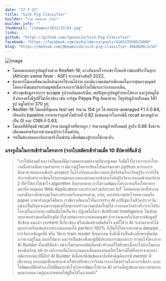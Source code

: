 ```yaml
---
date: "17-7-22"
title: "Sick Pig Classifier"
builder: "ภวัต ลีชาแสน (บีม)"
builder_info: ""
thumbnail: "/images/2022/37/01.jpg"
links:
github: "https://github.com/Igonazio/Sick-Pig-Classifier"
facebook: "https://facebook.com/aibuildersx/posts/416533550515090"
blog: "https://medium.com/@beamsisb/sick-pig-classifier-394db89c3c5d"
---
```


![image](/images/2022/37/01.jpg)

- โมเดลแยกแยะรูปหมูป่วยด้วย ResNet-18; แรงบันดาลใจจากข่าวโรคอหิวาต์แอฟริกาในสุกร (African swine fever : ASF) ระบาดช่วงต้นปี 2022,
- ต้องการโมเดลที่ขนาดเล็กสามารถใช้งานได้ง่าย และมีความแม่นยำเพียงพอในการทุ่นแรงมนุษย์ โดยอาจไม่แม่นยำเท่ามนุษย์เนื่องจากการวินิฉัยโรคใช้มากกว่าการมองเห็น,
- สร้างชุดข้อมูลจากการ scrape รูปจากอินเตอร์เน็ต; พบปัญหารูปหมูป่วยหาได้ยาก และรูปหมูไม่ป่วยบางครั้งมีรูปที่ไม่เกี่ยวข้อง เช่น การ์ตูน Peppa Pig ติดมาด้วย; ได้รูปหมูป่วยทั้งหมด 141 รูป หมูไม่ป่วย 370 รูป,
- ResNet-18 ได้ผลดีที่สุดบน test set จำนวน 154 รูป ได้ micro-averaged F1 ที่ 0.84; เทียบกับ baseline การทายว่าทุกตัวไม่ป่วยที่ 0.82 (แน่นอนว่าในกรณีนี้ recall ของหมูป่วยเป็น 0) และ CNN ที่ 0.63,
- โมเดลที่ดีที่สุดมี recall (จำนวนหมูป่วยที่ทายถูก / จำนวนหมูป่วยทั้งหมด) สูงถึง 0.88 ซึ่งน่าจะเพียงพอสำหรับการช่วยคนเฝ้าระวังในฟาร์ม,
- จำเป็นต้องทดลองกับภาพจริงในฟาร์ม เพื่อพัฒนาสู่ระบบใช้งานจริง

### แรงจูงในในการเข้าร่วมโครงการ (จากใบสมัครเข้าร่วมเมื่อ 10 สัปดาห์ที่แล้ว)

> "เราให้นิยามตัวเองว่าเป็นคนที่มีความพยายามต่องานที่ทำอยู่เสมอ จึงมั่นใจได้ว่าเราจะทำโปรเจคนี้อย่างเต็มความสามารถ เรามีความรู้ในการเขียนโปรแกรมภาษา python มาจากการศึกษาด้วยตนเองเพื่อทำ project ในโรงเรียนและมีความกระตือรือร้นที่จะเรียนรู้อีก เรายังได้ทำการศึกษาการเขียนโปรแกรมมาหลากหลายผ่านการเข้าค่ายโอลิมปิกวิชาการคอมพิวเตอร์ค่าย 2 ที่ทำให้เราได้เข้าใจ algorithm ที่หลากหลาย เราได้ร่วมพัฒนาโครงการเครื่องให้อาหารแมวที่ควบคุมบน Web Application และทำงานร่วมกับระบบ IoT โดยตลอดเวลาที่ทำงานเหล่านั้นเราศึกษาบนเว็บต่างประเทศจึงสามารถอ่าน, แปล, และทำความเข้าใจบทความหรือ paper ภาษาอังกฤษได้ดีมาก เรามีแรงบันดาลใจในการสร้าง AI แก้ปัญหาในชีวิตประจำวัน แม้จะเป็นปัญหาเฉพาะกลุ่มแต่ก็สามารถสร้างความแปลกใหม่ได้ เราคาดหวังอย่างยิ่งว่าจะได้รับโอกาสในการทำความฝันนั้นให้เป็นจริง  ปฏิเสธไม่ได้ว่า Artificial Intelligence ได้เข้ามาบทบาทอย่างมากในปัจจุบัน ทั้งช่วยย่นการทำงานของมนุษย์ ช่วยจำแนกหรือวิเคราะห์ข้อมูลที่ซับซ้อน แนะนำ content ที่เกี่ยวข้อง หรือแม้แต่ช่วยตัดสินใจ แต่ก็ใช่ว่า AI จะสามารถทำได้ทุกอย่างหรือแม้แต่การทำงานออกมาได้ perfect 100% ก็เป็นไปได้ยากหากขาด dataset , การจัดการข้อมูลที่ดี หรือ วิธีการ train model ที่เหมาะสม ซึ่งสิ่งนี้จำเป็นต้องศึกษาเพิ่มเติมกว่าความรู้ในม.ปลายไปมาก และจำเป็นต้องพึ่งพาผู้ที่มีประสบการณ์มากกว่า  เราสนใจโครงการ AI Builder ตั้งแต่ปีที่แล้ว แม้จะไม่ผ่านรอบคัดเลือกตัวจริงแต่ก็ได้ศึกษาเนื้อหาไปบ้างในแบบของนักเรียน sit-in หลังจากเห็นโครงงานของเพื่อนหลายคนก็ทำให้เรามีไฟที่อยากจะมาลองสมัครรอบของปีนี้อีก! AI Builder มีเนื้อหาที่เข้มข้นและสิ่งที่สำคัญคือการมี mentor ที่เชี่ยวชาญ และกลุ่มเพื่อนเข้ามาช่วยให้คำปรึกษา เราจึงคิดว่าหากได้เข้าร่วมโครงการนี้แล้ว คงจะได้พัฒนาฝีมือตัวเองให้ดีขึ้นและเข้าใจถึงการพัฒนาโปรเจค AI อย่างเต็มรูปแบบจนอาจสามารถตกตะกอนความรู้และถ่ายทอดให้ผู้อื่นได้ในภายหลัง"